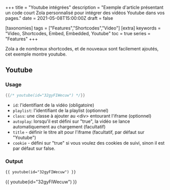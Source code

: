 +++
title = "Youtube intégrées"
description = "Exemple d'article présentant un code court Zola personnalisé pour intégrer des vidéos Youtube dans vos pages."
date = 2021-05-08T15:00:00Z
draft = false

[taxonomies]
tags = ["Features","Shortcodes","Video"]
[extra]
keywords = "Video, Shortcodes, Embed, Embedded, Youtube"
toc = true
series = "Features"
+++

Zola a de nombreux shortcodes, et de nouveaux sont facilement ajoutés, cet exemple montre youtube.
<!-- more -->

## Youtube

### Usage

```rs
{{/* youtube(id="32gyFIWecuw") */}}
```

- `id`: l'identifiant de la vidéo (obligatoire)
- `playlist`: l'identifiant de la playlist (optionnel)
- `class`: une classe à ajouter au &lt;div&gt; entourant l'iframe (optionnel)
- `autoplay`: lorsqu'il est défini sur "true", la vidéo se lance automatiquement au chargement (facultatif)
- `title` - définir le titre alt pour l'iframe (facultatif, par défaut sur "Youtube")
- `cookie` - défini sur "true" si vous voulez des cookies de suivi, sinon il est par défaut sur false.

### Output

```html
{{ youtube(id="32gyFIWecuw") }}
```
{{ youtube(id="32gyFIWecuw") }}
